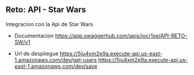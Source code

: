 ## Reto: API - Star Wars

Integracion con la Api de Star Wars

- Documentacion
  https://app.swaggerhub.com/apis/jocr1se/API-RETO-SW/v1

- Url de despliegue
  https://5ju4xm2e9a.execute-api.us-east-1.amazonaws.com/dev/get-users
  https://5ju4xm2e9a.execute-api.us-east-1.amazonaws.com/dev/save

